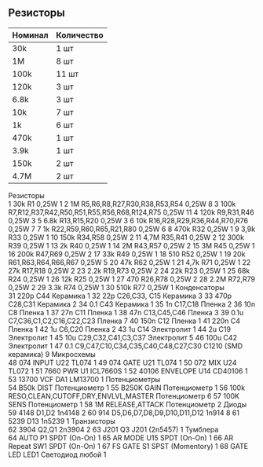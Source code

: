 ## Резисторы

| Номинал | Количество |
| ------ | ----------- |
| 30k | 1 шт |
| 1M | 8 шт |
| 100k | 11 шт |
| 120k | 3 шт |
| 6.8k | 3 шт |
| 10k | 7 шт |
| 1k | 6 шт |
| 470k | 1 шт |
| 3.9k | 1 шт |
| 150k | 2 шт |
| 4.7M | 2 шт |









Резисторы				
1	30k	R1	0,25W	1
2	1M	R5,R6,R8,R27,R30,R38,R53,R54	0,25W	8
3	100k	R7,R12,R37,R42,R50,R51,R55,R56,R68,R124,R75	0,25W	11
4	120k	R9,R31,R46	0,25W	3
5	6.8k	R13,R15,R20	0,25W	3
6	10k	R16,R28,R29,R36,R44,R70,R76	0,25W	7
7	1k	R22,R59,R60,R65,R21,R80	0,25W	6
8	470k	R32	0,25W	1
9	3,9k	R33	0,25W	1
10	150k	R34,R58	0,25W	2
11	4,7M	R35,R41	0,25W	2
12	300k	R39	0,25W	1
13	2k	R40	0,25W	1
14	2M	R43,R57	0,25W	2
15	3M	R45	0,25W	1
16	200k	R47,R69	0,25W	2
17	33k	R49	0,25W	1
18	510	R52	0,25W	1
19	20k	R61,R63,R64,R66,R67	0,25W	5
20	47k	R62	0,25W	1
21	4,7k	R71	0,25W	1
22	27k	R17,R18	0,25W	2
23	2.2k	R19,R73	0,25W	2
24	22k	R23	0,25W	1
25	68k	R24	0,25W	1
26	12k	R25	0,25W	1
27	470	R26,R78	0,25W	2
28	2.2M	R72,R79	0,25W	2
29	3.3k	R74	0,25W	1
30	510k	R77	0,25W	1
Конденсаторы				
31	220p	C44	Керамика	1
32	22p	C26,C33, C15	Керамика	3
33	470p	C28,C31	Керамика	2
34	0.1	C43	Керамика	1
35	1n	C17,C18	Пленка	2
36	10n	C8	Пленка	1
37	27n	C11	Пленка	1
38	47n	C13,C45,C46	Пленка	3
39	0.1u	C7,C36,C1,C2,C16,C22,C23	Пленка	7
40	150n	C12	Пленка	1
41	220n	C4	Пленка	1
42	1u	C6,C20	Пленка	2
43	1u	C14	Электролит	1
44	2u	C19	Электролит	1
45	10u	C29,C32,C41,C3,C37	Электролит	5
46	100u	C42	Электролит	1
47	0.1	C9,C47,C10,C34,C35,C40,C48,C27,C30	C1210 (SMD керамика)	9
Микросхемы				
48	074 INPUT	U22	TL074	1
49	074 GATE	U21	TL074	1
50	072 MIX	U24	TL072	1
51	7660 PWR	U1	ICL7660S	1
52	40106 ENVELOPE	U14	CD40106	1
53	13700 VCF	DA1	LM13700	1
Потенциометры				
54	B50k	DIST	Потенциометр	1
55	B250K	GAIN	Потенциометр	1
56	100k	RESO,CLEAN,CUTOFF,DRY,ENVLVL,MASTER	Потенциометр	6
57	100K	SENS	Потенциометр	1
58	1M	RELEASE,ATTACK	Потенциометр	2
Диоды				
59	4148	D1,D2	1n4148	2
60	914	D5,D6,D7,D8,D9,D10,D11,D12	1n914	8
61	5239	D13	1n5239	1
Транзисторы				
62	3904	Q2,Q1	2n3904	2
63	J201	Q3	J201 (2n5457)	1
Тумблера				
64	AUTO	P1	SPDT (On-On)	1
65	AR MODE	U15	SPDT (On-On)	1
66	AR Repeat	SW1	SPDT (On-On)	1
67	FS GATE	S1	SPST (Momentory)	1
68	GATE LED	LED1	Светодиод любой	1